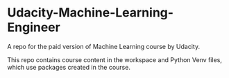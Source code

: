 # Udacity-Machine-Learning-Engineer
A repo for the paid version of Machine Learning course by Udacity.

This repo contains course content in the workspace and Python Venv files, which use packages created in the course.
